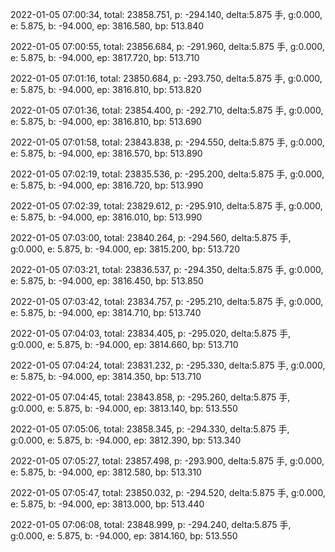 2022-01-05 07:00:34, total: 23858.751, p: -294.140, delta:5.875 手, g:0.000, e: 5.875, b: -94.000, ep: 3816.580, bp: 513.840

2022-01-05 07:00:55, total: 23856.684, p: -291.960, delta:5.875 手, g:0.000, e: 5.875, b: -94.000, ep: 3817.720, bp: 513.710

2022-01-05 07:01:16, total: 23850.684, p: -293.750, delta:5.875 手, g:0.000, e: 5.875, b: -94.000, ep: 3816.810, bp: 513.820

2022-01-05 07:01:36, total: 23854.400, p: -292.710, delta:5.875 手, g:0.000, e: 5.875, b: -94.000, ep: 3816.810, bp: 513.690

2022-01-05 07:01:58, total: 23843.838, p: -294.550, delta:5.875 手, g:0.000, e: 5.875, b: -94.000, ep: 3816.570, bp: 513.890

2022-01-05 07:02:19, total: 23835.536, p: -295.200, delta:5.875 手, g:0.000, e: 5.875, b: -94.000, ep: 3816.720, bp: 513.990

2022-01-05 07:02:39, total: 23829.612, p: -295.910, delta:5.875 手, g:0.000, e: 5.875, b: -94.000, ep: 3816.010, bp: 513.990

2022-01-05 07:03:00, total: 23840.264, p: -294.560, delta:5.875 手, g:0.000, e: 5.875, b: -94.000, ep: 3815.200, bp: 513.720

2022-01-05 07:03:21, total: 23836.537, p: -294.350, delta:5.875 手, g:0.000, e: 5.875, b: -94.000, ep: 3816.450, bp: 513.850

2022-01-05 07:03:42, total: 23834.757, p: -295.210, delta:5.875 手, g:0.000, e: 5.875, b: -94.000, ep: 3814.710, bp: 513.740

2022-01-05 07:04:03, total: 23834.405, p: -295.020, delta:5.875 手, g:0.000, e: 5.875, b: -94.000, ep: 3814.660, bp: 513.710

2022-01-05 07:04:24, total: 23831.232, p: -295.330, delta:5.875 手, g:0.000, e: 5.875, b: -94.000, ep: 3814.350, bp: 513.710

2022-01-05 07:04:45, total: 23843.858, p: -295.260, delta:5.875 手, g:0.000, e: 5.875, b: -94.000, ep: 3813.140, bp: 513.550

2022-01-05 07:05:06, total: 23858.345, p: -294.330, delta:5.875 手, g:0.000, e: 5.875, b: -94.000, ep: 3812.390, bp: 513.340

2022-01-05 07:05:27, total: 23857.498, p: -293.900, delta:5.875 手, g:0.000, e: 5.875, b: -94.000, ep: 3812.580, bp: 513.310

2022-01-05 07:05:47, total: 23850.032, p: -294.520, delta:5.875 手, g:0.000, e: 5.875, b: -94.000, ep: 3813.000, bp: 513.440

2022-01-05 07:06:08, total: 23848.999, p: -294.240, delta:5.875 手, g:0.000, e: 5.875, b: -94.000, ep: 3814.160, bp: 513.550